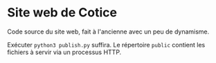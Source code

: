 # Site web de Cotice

Code source du site web, fait à l'ancienne avec un peu de dynamisme.

Exécuter `python3 publish.py` suffira. Le répertoire `public` contient les
fichiers à servir via un processus HTTP.

